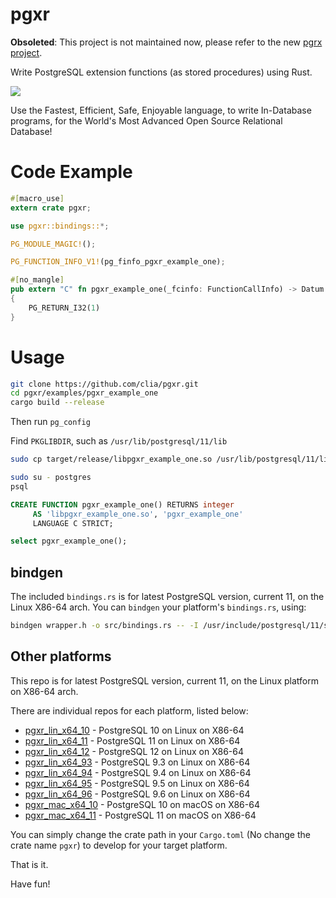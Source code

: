 # pgxr

**Obsoleted**: This project is not maintained now, please refer to the new [pgrx project](https://github.com/pgcentralfoundation/pgrx).

Write PostgreSQL extension functions (as stored procedures) using Rust.

![](https://benchmarksgame-team.pages.debian.net/benchmarksgame/download/fast-programs-different-programming-languages.svg)

Use the Fastest, Efficient, Safe, Enjoyable language, to write In-Database programs, for the World's Most Advanced Open Source Relational Database!

# Code Example

```rust
#[macro_use]
extern crate pgxr;

use pgxr::bindings::*;

PG_MODULE_MAGIC!();

PG_FUNCTION_INFO_V1!(pg_finfo_pgxr_example_one);

#[no_mangle]
pub extern "C" fn pgxr_example_one(_fcinfo: FunctionCallInfo) -> Datum
{
    PG_RETURN_I32(1)
}

```

# Usage

```bash
git clone https://github.com/clia/pgxr.git
cd pgxr/examples/pgxr_example_one
cargo build --release
```

Then run `pg_config`

Find `PKGLIBDIR`, such as `/usr/lib/postgresql/11/lib`

```bash
sudo cp target/release/libpgxr_example_one.so /usr/lib/postgresql/11/lib
```

```bash
sudo su - postgres
psql
```

```sql
CREATE FUNCTION pgxr_example_one() RETURNS integer
     AS 'libpgxr_example_one.so', 'pgxr_example_one'
     LANGUAGE C STRICT;
```

```sql
select pgxr_example_one();
```

## bindgen

The included `bindings.rs` is for latest PostgreSQL version, current 11, on the Linux X86-64 arch.
You can `bindgen` your platform's `bindings.rs`, using:

```bash
bindgen wrapper.h -o src/bindings.rs -- -I /usr/include/postgresql/11/server
```

## Other platforms

This repo is for latest PostgreSQL version, current 11, on the Linux platform on X86-64 arch.

There are individual repos for each platform, listed below:

- [pgxr_lin_x64_10](https://github.com/clia/pgxr_lin_x64_10) - PostgreSQL 10 on Linux on X86-64
- [pgxr_lin_x64_11](https://github.com/clia/pgxr_lin_x64_11) - PostgreSQL 11 on Linux on X86-64
- [pgxr_lin_x64_12](https://github.com/clia/pgxr_lin_x64_12) - PostgreSQL 12 on Linux on X86-64
- [pgxr_lin_x64_93](https://github.com/clia/pgxr_lin_x64_93) - PostgreSQL 9.3 on Linux on X86-64
- [pgxr_lin_x64_94](https://github.com/clia/pgxr_lin_x64_94) - PostgreSQL 9.4 on Linux on X86-64
- [pgxr_lin_x64_95](https://github.com/clia/pgxr_lin_x64_95) - PostgreSQL 9.5 on Linux on X86-64
- [pgxr_lin_x64_96](https://github.com/clia/pgxr_lin_x64_96) - PostgreSQL 9.6 on Linux on X86-64
- [pgxr_mac_x64_10](https://github.com/clia/pgxr_mac_x64_10) - PostgreSQL 10 on macOS on X86-64
- [pgxr_mac_x64_11](https://github.com/clia/pgxr_mac_x64_11) - PostgreSQL 11 on macOS on X86-64

You can simply change the crate path in your `Cargo.toml` (No change the crate name `pgxr`) to develop for your target platform.

That is it.

Have fun!
